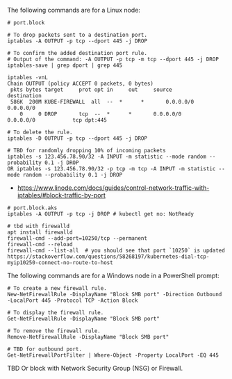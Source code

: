 The following commands are for a Linux node:

```
# port.block

# To drop packets sent to a destination port.
iptables -A OUTPUT -p tcp --dport 445 -j DROP

# To confirm the added destination port rule.
# Output of the command: -A OUTPUT -p tcp -m tcp --dport 445 -j DROP
iptables-save | grep dport | grep 445

iptables -vnL
Chain OUTPUT (policy ACCEPT 0 packets, 0 bytes)
 pkts bytes target     prot opt in     out     source               destination
 586K  200M KUBE-FIREWALL  all  --  *      *       0.0.0.0/0            0.0.0.0/0
    0     0 DROP       tcp  --  *      *       0.0.0.0/0            0.0.0.0/0            tcp dpt:445

# To delete the rule.
iptables -D OUTPUT -p tcp --dport 445 -j DROP
```

```
# TBD for randomly dropping 10% of incoming packets
iptables -s 123.456.78.90/32 -A INPUT -m statistic --mode random --probability 0.1 -j DROP
OR iptables -s 123.456.78.90/32 -p tcp -m tcp -A INPUT -m statistic --mode random --probability 0.1 -j DROP
```

- https://www.linode.com/docs/guides/control-network-traffic-with-iptables/#block-traffic-by-port
  
```
# port.block.aks
iptables -A OUTPUT -p tcp -j DROP # kubectl get no: NotReady
```

```
# tbd with firewalld
apt install firewalld
firewall-cmd --add-port=10250/tcp --permanent
firewall-cmd --reload
firewall-cmd --list-all  # you should see that port `10250` is updated
https://stackoverflow.com/questions/58268197/kubernetes-dial-tcp-myip10250-connect-no-route-to-host
```
   
The following commands are for a Windows node in a PowerShell prompt:

```
# To create a new firewall rule.
New-NetFirewallRule -DisplayName "Block SMB port" -Direction Outbound -LocalPort 445 -Protocol TCP -Action Block

# To display the firewall rule.
Get-NetFirewallRule -DisplayName "Block SMB port"

# To remove the firewall rule.
Remove-NetFirewallRule -DisplayName "Block SMB port"

# TBD for outbound port.
Get-NetFirewallPortFilter | Where-Object -Property LocalPort -EQ 445
```

TBD Or block with Network Security Group (NSG) or Firewall.
